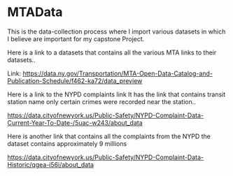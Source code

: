 # MTAData
This is the data-collection process where I import various datasets in which I believe are important for my capstone Project.

Here is a link to a datasets that contains all the various MTA links to their datasets..

Link: https://data.ny.gov/Transportation/MTA-Open-Data-Catalog-and-Publication-Schedule/f462-ka72/data_preview


Here is a link to the NYPD complaints link
It has the link that contains transit station name only certain crimes were recorded near the station..

https://data.cityofnewyork.us/Public-Safety/NYPD-Complaint-Data-Current-Year-To-Date-/5uac-w243/about_data



Here is another link that contains all the complaints from the NYPD the dataset contains approximately 9 millions

https://data.cityofnewyork.us/Public-Safety/NYPD-Complaint-Data-Historic/qgea-i56i/about_data
